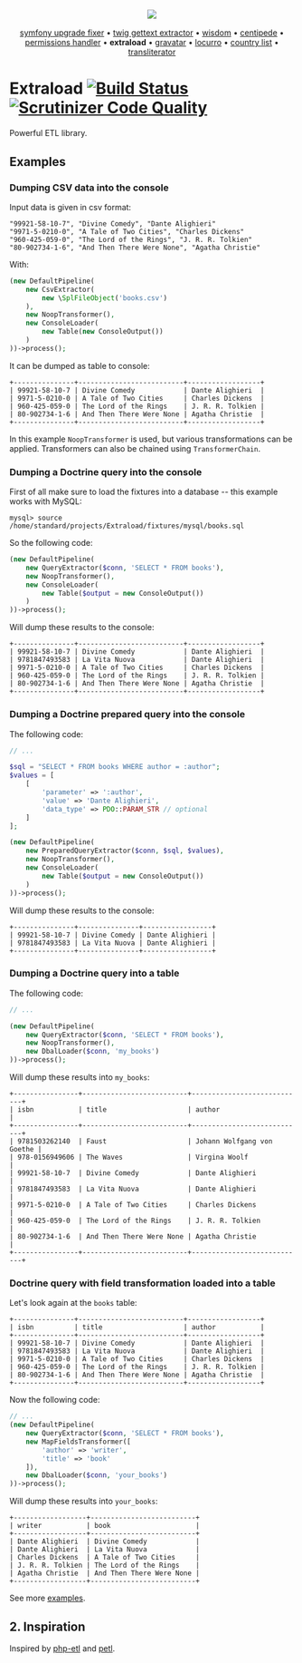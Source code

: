 <h3 align="center">
    <a href="https://github.com/umpirsky">
        <img src="https://farm2.staticflickr.com/1709/25098526884_ae4d50465f_o_d.png" />
    </a>
</h3>
<p align="center">
  <a href="https://github.com/umpirsky/Symfony-Upgrade-Fixer">symfony upgrade fixer</a> &bull;
  <a href="https://github.com/umpirsky/Twig-Gettext-Extractor">twig gettext extractor</a> &bull;
  <a href="https://github.com/umpirsky/wisdom">wisdom</a> &bull;
  <a href="https://github.com/umpirsky/centipede">centipede</a> &bull;
  <a href="https://github.com/umpirsky/PermissionsHandler">permissions handler</a> &bull;
  <b>extraload</b> &bull;
  <a href="https://github.com/umpirsky/Gravatar">gravatar</a> &bull;
  <a href="https://github.com/umpirsky/locurro">locurro</a> &bull;
  <a href="https://github.com/umpirsky/country-list">country list</a> &bull;
  <a href="https://github.com/umpirsky/Transliterator">transliterator</a>
</p>

# Extraload [![Build Status](https://travis-ci.org/umpirsky/Extraload.svg?branch=master)](https://travis-ci.org/umpirsky/Extraload) [![Scrutinizer Code Quality](https://scrutinizer-ci.com/g/umpirsky/Extraload/badges/quality-score.png?b=master)](https://scrutinizer-ci.com/g/umpirsky/Extraload/?branch=master)

Powerful ETL library.


## Examples

### Dumping CSV data into the console

Input data is given in csv format:
```csv
"99921-58-10-7", "Divine Comedy", "Dante Alighieri"
"9971-5-0210-0", "A Tale of Two Cities", "Charles Dickens"
"960-425-059-0", "The Lord of the Rings", "J. R. R. Tolkien"
"80-902734-1-6", "And Then There Were None", "Agatha Christie"
```
With:
```php
(new DefaultPipeline(
    new CsvExtractor(
        new \SplFileObject('books.csv')
    ),
    new NoopTransformer(),
    new ConsoleLoader(
        new Table(new ConsoleOutput())
    )
))->process();
```
It can be dumped as table to console:
```
+---------------+--------------------------+------------------+
| 99921-58-10-7 | Divine Comedy            | Dante Alighieri  |
| 9971-5-0210-0 | A Tale of Two Cities     | Charles Dickens  |
| 960-425-059-0 | The Lord of the Rings    | J. R. R. Tolkien |
| 80-902734-1-6 | And Then There Were None | Agatha Christie  |
+---------------+--------------------------+------------------+
```
In this example `NoopTransformer` is used, but various transformations can be applied. Transformers can also be chained using `TransformerChain`.

### Dumping a Doctrine query into the console

First of all make sure to load the fixtures into a database -- this example works with MySQL:

    mysql> source /home/standard/projects/Extraload/fixtures/mysql/books.sql

So the following code:

```php
(new DefaultPipeline(
    new QueryExtractor($conn, 'SELECT * FROM books'),
    new NoopTransformer(),
    new ConsoleLoader(
        new Table($output = new ConsoleOutput())
    )
))->process();
```

Will dump these results to the console:

    +---------------+--------------------------+------------------+
    | 99921-58-10-7 | Divine Comedy            | Dante Alighieri  |
    | 9781847493583 | La Vita Nuova            | Dante Alighieri  |
    | 9971-5-0210-0 | A Tale of Two Cities     | Charles Dickens  |
    | 960-425-059-0 | The Lord of the Rings    | J. R. R. Tolkien |
    | 80-902734-1-6 | And Then There Were None | Agatha Christie  |
    +---------------+--------------------------+------------------+

### Dumping a Doctrine prepared query into the console

The following code:

```php
// ...

$sql = "SELECT * FROM books WHERE author = :author";
$values = [
    [
        'parameter' => ':author',
        'value' => 'Dante Alighieri',
        'data_type' => PDO::PARAM_STR // optional
    ]
];

(new DefaultPipeline(
    new PreparedQueryExtractor($conn, $sql, $values),
    new NoopTransformer(),
    new ConsoleLoader(
        new Table($output = new ConsoleOutput())
    )
))->process();
```

Will dump these results to the console:

    +---------------+---------------+-----------------+
    | 99921-58-10-7 | Divine Comedy | Dante Alighieri |
    | 9781847493583 | La Vita Nuova | Dante Alighieri |
    +---------------+---------------+-----------------+

### Dumping a Doctrine query into a table

The following code:

```php
// ...

(new DefaultPipeline(
    new QueryExtractor($conn, 'SELECT * FROM books'),
    new NoopTransformer(),
    new DbalLoader($conn, 'my_books')
))->process();
```

Will dump these results into `my_books`:

    +----------------+--------------------------+----------------------------+
    | isbn           | title                    | author                     |
    +----------------+--------------------------+----------------------------+
    | 9781503262140  | Faust                    | Johann Wolfgang von Goethe |
    | 978-0156949606 | The Waves                | Virgina Woolf              |
    | 99921-58-10-7  | Divine Comedy            | Dante Alighieri            |
    | 9781847493583  | La Vita Nuova            | Dante Alighieri            |
    | 9971-5-0210-0  | A Tale of Two Cities     | Charles Dickens            |
    | 960-425-059-0  | The Lord of the Rings    | J. R. R. Tolkien           |
    | 80-902734-1-6  | And Then There Were None | Agatha Christie            |
    +----------------+--------------------------+----------------------------+

### Doctrine query with field transformation loaded into a table

Let's look again at the `books` table:

    +---------------+--------------------------+------------------+
    | isbn          | title                    | author           |
    +---------------+--------------------------+------------------+
    | 99921-58-10-7 | Divine Comedy            | Dante Alighieri  |
    | 9781847493583 | La Vita Nuova            | Dante Alighieri  |
    | 9971-5-0210-0 | A Tale of Two Cities     | Charles Dickens  |
    | 960-425-059-0 | The Lord of the Rings    | J. R. R. Tolkien |
    | 80-902734-1-6 | And Then There Were None | Agatha Christie  |
    +---------------+--------------------------+------------------+


Now the following code:

```php
// ...
(new DefaultPipeline(
    new QueryExtractor($conn, 'SELECT * FROM books'),
    new MapFieldsTransformer([
        'author' => 'writer',
        'title' => 'book'
    ]),
    new DbalLoader($conn, 'your_books')
))->process();
```

Will dump these results into `your_books`:

    +------------------+--------------------------+
    | writer           | book                     |
    +------------------+--------------------------+
    | Dante Alighieri  | Divine Comedy            |
    | Dante Alighieri  | La Vita Nuova            |
    | Charles Dickens  | A Tale of Two Cities     |
    | J. R. R. Tolkien | The Lord of the Rings    |
    | Agatha Christie  | And Then There Were None |
    +------------------+--------------------------+

See more [examples](https://github.com/umpirsky/Extraload/tree/master/examples).

## 2. Inspiration

Inspired by [php-etl](https://github.com/docteurklein/php-etl) and [petl](https://github.com/alimanfoo/petl).
